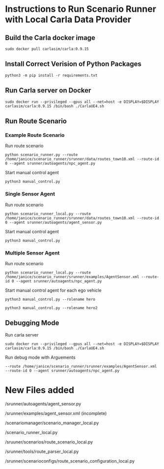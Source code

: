 # Instructions to Run Scenario Runner with Local Carla Data Provider 

## Build the Carla docker image
```commandline 
sudo docker pull carlasim/carla:0.9.15 
```

## Install Correct Verision of Python Packages

```commandline 
python3 -m pip install -r requirements.txt
```

## Run Carla server on Docker 
```commandline
sudo docker run --privileged --gpus all --net=host -e DISPLAY=$DISPLAY carlasim/carla:0.9.15 /bin/bash ./CarlaUE4.sh
```

## Run Route Scenario 

### Example Route Scenario 
Run route scenario
```commandline 
python scenario_runner.py --route /home/janice/scenario_runner/srunner/data/routes_town10.xml --route-id 0 --agent srunner/autoagents/npc_agent.py
```

Start manual control agent 
```commandline 
python3 manual_control.py 
```

### Single Sensor Agent 
Run route scenario
```commandline 
python scenario_runner_local.py --route /home/janice/scenario_runner/srunner/data/routes_town10.xml --route-id 0 --agent srunner/autoagents/agent_sensor.py
```

Start manual control agent 
```commandline 
python3 manual_control.py 
```

### Multiple Sensor Agent 
Run route scenario
```commandline 
python scenario_runner_local.py --route /home/janice/scenario_runner/srunner/examples/AgentSensor.xml --route-id 0 --agent srunner/autoagents/npc_agent.py
```

Start manual control agent for each ego vehicle 
```commandline 
python3 manual_control.py --rolename hero
```

```commandline 
python3 manual_control.py --rolename hero2
```

## Debugging Mode 
 Run carla server 

 ```commandline 
 sudo docker run --privileged --gpus all --net=host -e DISPLAY=$DISPLAY carlasim/carla:0.9.15 /bin/bash ./CarlaUE4.sh
 ```

 Run debug mode with Arguements 
 ```commandline
 --route /home/janice/scenario_runner/srunner/examples/AgentSensor.xml --route-id 0 --agent srunner/autoagents/npc_agent.py
 ```


# New Files added 

/srunner/autoagents/agent_sensor.py 

/srunner/examples/agent_sensor.xml (incomplete)

/scenariomanager/scenario_manager_local.py 

/scenario_runner_local.py 

/sruuner/scenarios/route_scenario_local.py 

/srunner/tools/route_parser_local.py

/srunner/scenarioconfigs/route_scenario_configuration_local.py